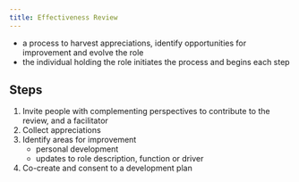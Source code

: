 ```yaml
---
title: Effectiveness Review
---
```


* a process to harvest appreciations, identify opportunities for improvement and evolve the role
* the individual holding the role initiates the process and begins each step


## Steps

1. Invite people with complementing perspectives to contribute to the review, and a facilitator
2. Collect appreciations
3. Identify areas for improvement
    * personal development
    * updates to role description, function or driver 
4. Co-create and consent to a development plan